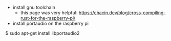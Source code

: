 * install gnu toolchain
  * this page was very helpful:
    https://chacin.dev/blog/cross-compiling-rust-for-the-raspberry-pi/
* install portaudio on the raspberry pi

$ sudo apt-get install libportaudio2

